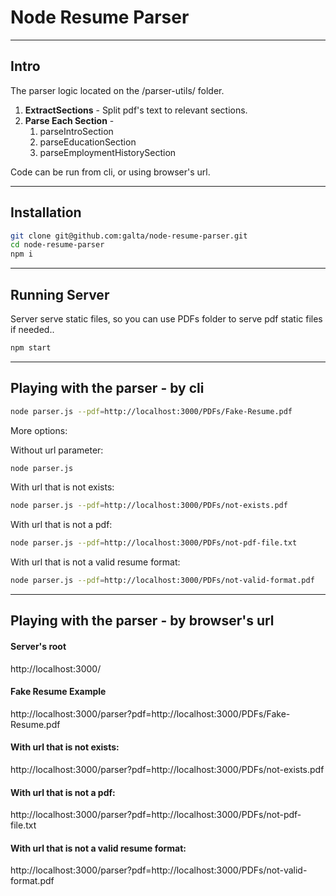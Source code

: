 # Node Resume Parser

---
## Intro

The parser logic located on the /parser-utils/ folder.
1. **ExtractSections** - Split pdf's text to relevant sections. 
2. **Parse Each Section** - 
   1. parseIntroSection
   2. parseEducationSection
   3. parseEmploymentHistorySection

Code can be run from cli, or using browser's url.


---
## Installation
```sh
git clone git@github.com:galta/node-resume-parser.git
cd node-resume-parser
npm i 
```


---
## Running Server
Server serve static files, so you can use PDFs folder to serve pdf static files if needed.. 
```sh
npm start 
```


---
## Playing with the parser - by cli

```sh
node parser.js --pdf=http://localhost:3000/PDFs/Fake-Resume.pdf
```

More options:

Without url parameter: 
```sh
node parser.js
```

With url that is not exists: 
```sh
node parser.js --pdf=http://localhost:3000/PDFs/not-exists.pdf
```

With url that is not a pdf: 
```sh
node parser.js --pdf=http://localhost:3000/PDFs/not-pdf-file.txt
```


With url that is not a valid resume format: 
```sh
node parser.js --pdf=http://localhost:3000/PDFs/not-valid-format.pdf
```

---
## Playing with the parser - by browser's url

#### Server's root
http://localhost:3000/


#### Fake Resume Example
http://localhost:3000/parser?pdf=http://localhost:3000/PDFs/Fake-Resume.pdf

#### With url that is not exists: 
http://localhost:3000/parser?pdf=http://localhost:3000/PDFs/not-exists.pdf

#### With url that is not a pdf:
http://localhost:3000/parser?pdf=http://localhost:3000/PDFs/not-pdf-file.txt

#### With url that is not a valid resume format: 
http://localhost:3000/parser?pdf=http://localhost:3000/PDFs/not-valid-format.pdf

